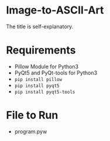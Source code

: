 # Image-to-ASCII-Art
The title is self-explanatory.

# Requirements
- Pillow Module for Python3
- PyQt5 and PyQt-tools for Python3
- `pip install pillow`
- `pip install pyqt5`
- `pip install pyqt5-tools`

# File to Run
- program.pyw
